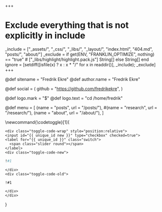 <!-- RSS settings -->
<!--
@def website_title = "Fredrik Ekre"
@def website_descr = "Example website using Franklin"
@def website_url   = "http://localhost:8000/"
-->
+++
# Exclude everything that is not explicitly in include
_include = ["_assets/", "_css/", "_libs/", "_layout/", "index.html", "404.md", "posts/", "about/"]
_exclude = if get(ENV, "FRANKLIN_OPTIMIZE", nothing) == "true"
        # ["_libs/highlight/highlight.pack.js"]
        String[]
    else
        String[]
    end
ignore = [setdiff([isfile(x) ? x : x * "/" for x in readdir()], _include); _exclude]
+++



<!-- Theme specific options -->
<!-- @def title = "Fredrik Ekre" -->
@def sitename = "Fredrik Ekre"
@def author.name = "Fredrik Ekre"

<!-- Social icons -->
@def social = (
        github = "https://github.com/fredrikekre",
    )

<!-- Logo -->
@def logo.mark = "\$"
@def logo.text = "cd /home/fredrik"

<!-- Menu -->
@def menu = [
        (name = "posts", url = "/posts/"),
        #(name = "research", url = "/research/"),
        (name = "about", url = "/about/"),
    ]


\newcommand{\codetoggle}[1]{
~~~
<div class="toggle-code-wrap" style="position:relative">
<input id="{{ unique_id new }}" type="checkbox" checked=true">
<label for="{{ unique_id }}" class="switch">
  <span class="slider round"></span>
</label>
<div class="toggle-code-new">
~~~
`````julia
!#1
`````
~~~
</div>
<div class="toggle-code-old">
~~~
`````julia-old
!#1
`````
~~~
</div>
</div>
~~~
}
